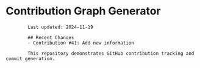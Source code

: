 # Contribution Graph Generator
            
            Last updated: 2024-11-19
            
            ## Recent Changes
            - Contribution #41: Add new information
            
            This repository demonstrates GitHub contribution tracking and commit generation.
        